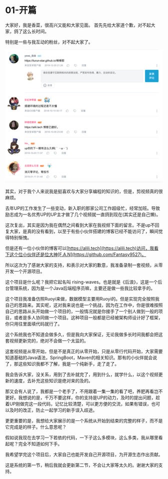 # 01-开篇

大家好，我是香菜，很高兴又能和大家见面。
首先先给大家道个歉，对不起大家，鸽了这么长时间。

特别是一些与我互动的粉丝，对不起大家了。

![粉丝评论](../../img/Snipaste_2020-06-25_12-30-27.png)



其实，对于我个人来说我是挺喜欢与大家分享编程的知识的，但是，剪视频真的很麻烦。

去年UP的工作发生了一些变动，新入职的那家公司工作超级忙，经常加班。导致励志成为一名优秀UP的UP主才做了几个视频就一直鸽到现在(其实还是自己懒)。

这次复出，其实是因为我在偶然之间看到大家在我视频下面的留言。不是up不回复大家，是真的没有看到，以至于有些小伙伴搭建的博客已经不能访问了，瞬间觉得特别惭愧。

但是还有一位小伙伴的博客可以[https://alili.tech](https://alili.tech)访问，我看下这个位小伙伴还是位大神[F.A.N](https://github.com/Fantasy9527)。



所以这次为了感谢大家的支持，和表示对大家的歉意，我准备录制一套视频，从零开发一个开源项目。



这个项目是什么呢？我把它起名叫 rising-waves。也是就是《后浪》，这是一个后台管理系统，因为是一个Java后端程序员嘛，主要还是做一些我比较拿手的。



这个项目我准备仿照Ruoyi来做，数据模型主要用Ruoyi的。但是实现完全按照我自己的思路来。其实呢，这对我来说也是一个挑战，因为在工作中，你是很难按照自己的思路从头开始做一个项目的，一般情况就是你接手了一个别人做到一般的项目，或者是多人协同做一个项目。这种项目一般都是已经被架构师设计好了框架，你只用往里面填代码就行了。



这个系统我也不知道会做多久，但是我向大家保证，无论我做多长时间我都会把这套视频更新完的，绝对不会做一个太监的。



这套视频是从零开始，但是不是真正的从零开始，只是从零行代码开始，大家需要知道基础的Java语法，SpringBoot，Maven的相关知识。那有的小伙伴就会说了，那这些知识我都不了解，我是一个纯新手，走了走了。

我会告诉大家，没关系，用到了去补就完了，用到什么，就学什么，以这个视频更新的速度，去补充这些知识是绝对来的及的。

那又会有人说了，我都是一个老手了，不用跟着一集一集的看了吧，养肥再看岂不更好。我想说的是，千万不要这样，你的支持是UP的动力，及时的提出问题，趁着UP刚做完这一段代码，记忆比较清楚，可以更方便的交流，如果有错误，也可以及时的改正，防止一起学习的新手误入歧途。

更更重要的是，我想给大家展示的是一个系统从开始到结束的完整的样子，而不是它完成是的样子。什么意思呢？

假如说我现在去学习一下若依的代码，一下子这么多模块，这么多类，我从哪里看起呢？完全不知道如何下手。

我希望学完这个项目后，大家自己也能开发自己开源项目，为开源生态作出贡献。



这是系统的第一节，稍后我就会更新第二节，不会让大家等太久的。谢谢大家的支持。





